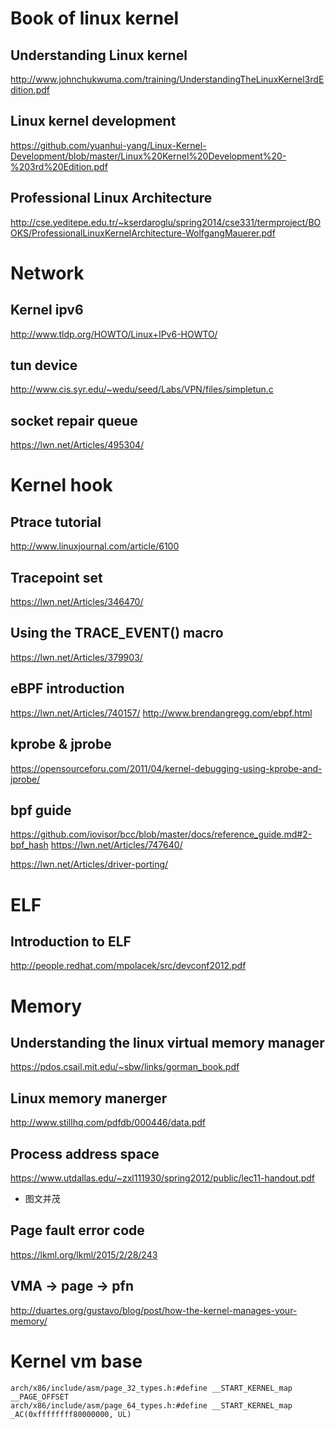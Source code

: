 # Book of linux kernel

## Understanding Linux kernel
http://www.johnchukwuma.com/training/UnderstandingTheLinuxKernel3rdEdition.pdf

## Linux kernel development
https://github.com/yuanhui-yang/Linux-Kernel-Development/blob/master/Linux%20Kernel%20Development%20-%203rd%20Edition.pdf

## Professional Linux Architecture 
http://cse.yeditepe.edu.tr/~kserdaroglu/spring2014/cse331/termproject/BOOKS/ProfessionalLinuxKernelArchitecture-WolfgangMauerer.pdf

 
# Network

## Kernel ipv6
http://www.tldp.org/HOWTO/Linux+IPv6-HOWTO/

## tun device
http://www.cis.syr.edu/~wedu/seed/Labs/VPN/files/simpletun.c

## socket repair queue
https://lwn.net/Articles/495304/

# Kernel hook

## Ptrace tutorial
http://www.linuxjournal.com/article/6100

## Tracepoint set
https://lwn.net/Articles/346470/

## Using the TRACE_EVENT() macro
https://lwn.net/Articles/379903/

## eBPF introduction
https://lwn.net/Articles/740157/
http://www.brendangregg.com/ebpf.html

## kprobe & jprobe
https://opensourceforu.com/2011/04/kernel-debugging-using-kprobe-and-jprobe/

## bpf guide
https://github.com/iovisor/bcc/blob/master/docs/reference_guide.md#2-bpf_hash
https://lwn.net/Articles/747640/

https://lwn.net/Articles/driver-porting/

# ELF
## Introduction to ELF
http://people.redhat.com/mpolacek/src/devconf2012.pdf


# Memory
## Understanding the linux virtual memory manager
https://pdos.csail.mit.edu/~sbw/links/gorman_book.pdf

## Linux memory manerger 
http://www.stillhq.com/pdfdb/000446/data.pdf

## Process address space
https://www.utdallas.edu/~zxl111930/spring2012/public/lec11-handout.pdf
* 图文并茂

## Page fault error code
https://lkml.org/lkml/2015/2/28/243

## VMA -> page -> pfn
http://duartes.org/gustavo/blog/post/how-the-kernel-manages-your-memory/

# Kernel vm base  
```  
arch/x86/include/asm/page_32_types.h:#define __START_KERNEL_map __PAGE_OFFSET
arch/x86/include/asm/page_64_types.h:#define __START_KERNEL_map _AC(0xffffffff80000000, UL)
```  